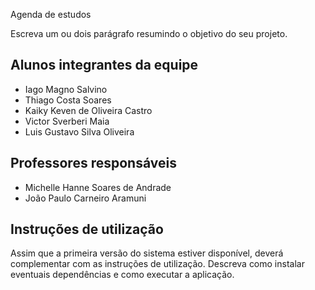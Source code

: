 Agenda de estudos 

Escreva um ou dois parágrafo resumindo o objetivo do seu projeto.

## Alunos integrantes da equipe

* Iago Magno Salvino
* Thiago Costa Soares 
* Kaiky Keven de Oliveira Castro
* Victor Sverberi Maia
* Luis Gustavo Silva Oliveira


## Professores responsáveis

* Michelle Hanne Soares de Andrade
* João Paulo Carneiro Aramuni

## Instruções de utilização

Assim que a primeira versão do sistema estiver disponível, deverá complementar com as instruções de utilização. Descreva como instalar eventuais dependências e como executar a aplicação.

